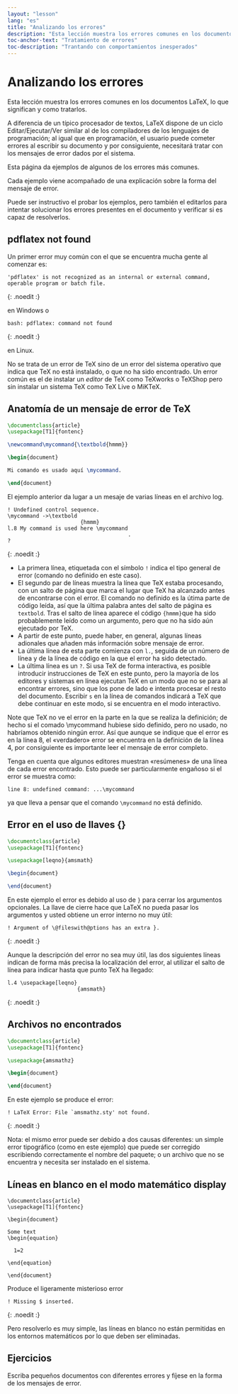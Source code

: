 ```yaml
---
layout: "lesson"
lang: "es"
title: "Analizando los errores"
description: "Esta lección muestra los errores comunes en los documentos LaTeX, lo que significan y como tratarlos."
toc-anchor-text: "Tratamiento de errores"
toc-description: "Trantando con comportamientos inesperados"
---
```


# Analizando los errores

<span
  class="summary">Esta lección muestra los errores comunes en los documentos LaTeX, lo que significan y como tratarlos.</span>

A diferencia de un típico procesador de textos, LaTeX dispone de un ciclo
Editar/Ejecutar/Ver similar al de los compiladores de los lenguajes de programación; 
al igual que en programación, el usuario puede cometer errores al escribir su documento
y por consiguiente, necesitará tratar con los mensajes de error dados por el sistema. 

Esta página da ejemplos de algunos de los errores más comunes.

Cada ejemplo viene acompañado de una explicación sobre la forma del
mensaje de error.

Puede ser instructivo el probar los ejemplos, pero también el editarlos
para intentar solucionar los errores presentes en el documento y verificar
si es capaz de resolverlos.

## pdflatex not found

Un primer error muy común con el que se encuentra mucha gente al comenzar es:

```
'pdflatex' is not recognized as an internal or external command,
operable program or batch file.
```
{: .noedit :}

en Windows o

```
bash: pdflatex: command not found
```
{: .noedit :}

en Linux.

No se trata de un error de TeX sino de un error del sistema operativo que indica que
TeX no está instalado, o que no ha sido encontrado. Un error común es el de instalar
un _editor_ de TeX como TeXworks o TeXShop pero sin instalar un sistema TeX
como TeX Live o MiKTeX.

## Anatomía de un mensaje de error de TeX

```latex
\documentclass{article}
\usepackage[T1]{fontenc}

\newcommand\mycommand{\textbold{hmmm}}

\begin{document}

Mi comando es usado aquí \mycommand.

\end{document}
```

El ejemplo anterior da lugar a un mesaje de varias líneas en el archivo log.

```
! Undefined control sequence.
\mycommand ->\textbold 
                       {hmmm}
l.8 My command is used here \mycommand
                                      .
? 
```
{: .noedit :}

* La primera línea, etiquetada con el símbolo `!` indica el tipo general de error (comando no definido en este caso).
* El segundo par de líneas muestra la línea que TeX estaba procesando, con un salto de página que marca el lugar
  que TeX ha alcanzado antes de encontrarse con el error. El comando no definido es la útima parte de código leída, así que la
  última palabra antes del salto de página es `textbold`. Tras el salto de línea aparece el código `{hmmm}`que ha sido probablemente
  leído como un argumento, pero que no ha sido aún ejecutado por TeX.
* A partir de este punto, puede haber, en general, algunas líneas adionales que añaden más información sobre mensaje de error.
* La última línea de esta parte comienza con `l.`, seguida de un número de línea y de la línea de código en la que el error ha
  sido detectado.
* La última línea es un `?`. Si usa TeX de forma interactiva, es posible introducir
  instrucciones de TeX en este punto, pero la mayoría de los editores y sistemas en línea
  ejecutan TeX en un modo que no se para al encontrar errores, sino que los pone de
  lado e intenta procesar el resto del documento. Escribir `s` en la línea de comandos indicará 
  a TeX que debe continuar en este modo, si se encuentra en el modo interactivo.

Note que TeX no ve el error en la parte en la que se realiza la definición; 
de hecho si el comado \mycommand hubiese sido definido, pero no usado, no habríamos
obtenido ningún error. Así que aunque se indique que el error es en la línea
8, el «verdadero» error se encuentra en la definición de la línea 4, por consiguiente
es importante leer el mensaje de error completo.

Tenga en cuenta que algunos editores muestran «resúmenes» de una línea de cada error
encontrado. Esto puede ser particularmente engañoso si el error se muestra como:

`line 8: undefined command: ...\mycommand`

ya que lleva a pensar que el comando `\mycommand` no está definido.

## Error en el uso de llaves {}


```latex
\documentclass{article}
\usepackage[T1]{fontenc}

\usepackage[leqno}{amsmath}

\begin{document}

\end{document}
```

En este ejemplo el error es debido al uso de `}` para cerrar
los argumentos opcionales. La llave de cierre hace que LaTeX
no pueda pasar los argumentos y usted obtiene un error interno
no muy útil:
```
! Argument of \@fileswith@ptions has an extra }.
```
{: .noedit :}

Aunque la descripción del error no sea muy útil, las dos siguientes
líneas indican de forma más precisa la localización del error, al utilizar
el salto de línea para indicar hasta que punto TeX ha llegado:
```
l.4 \usepackage[leqno}
                      {amsmath}
```
{: .noedit :}


## Archivos no encontrados

```latex
\documentclass{article}
\usepackage[T1]{fontenc}

\usepackage{amsmathz}

\begin{document}

\end{document}
```

En este ejemplo se produce el error:

```
! LaTeX Error: File `amsmathz.sty' not found.
```
{: .noedit :}

Nota: el mismo error puede ser debido a dos causas diferentes: un simple
error tipográfico (como en este ejemplo) que puede ser corregido escribiendo
correctamente el nombre del paquete; o un archivo que no se encuentra y necesita
ser instalado en el sistema.

## Líneas en blanco en el modo matemático display

```
\documentclass{article}
\usepackage[T1]{fontenc}

\begin{document}

Some text
\begin{equation}

  1=2

\end{equation}

\end{document}
```

Produce el ligeramente misterioso error
```
! Missing $ inserted.
```
{: .noedit :}

Pero resolverlo es muy simple, las líneas en blanco no están
permitidas en los entornos matemáticos por lo que deben ser
eliminadas.

## Ejercicios

Escriba pequeños documentos con diferentes errores y fíjese en la forma de los mensajes de error.

<script>
  window.addEventListener('load', function(){
      if(editors['pre2'] != null) editors['pre2'].moveCursorTo(2, 31, false);
      if(editors['pre4'] != null) editors['pre4'].moveCursorTo(2, 18, false);
      if(editors['pre7'] != null) editors['pre7'].moveCursorTo(2, 20, false);
      if(editors['pre9'] != null) editors['pre9'].moveCursorTo(6, 0, false);
  }, false);
</script>
